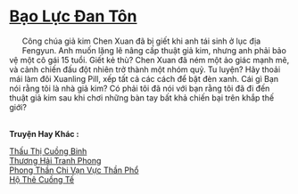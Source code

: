 <a href="https://truyentiki.com/bao-luc-dan-ton.33510/" title="Bạo Lực Đan Tôn"><h1>Bạo Lực Đan Tôn</h1></a><div style="display:table"><img align="right" style="float: left; padding: 10px;" src="https://truyentiki.com/images/story/200x260/33510.jpg" alt="">Công chúa giả kim Chen Xuan đã bị giết khi anh tái sinh ở lục địa Fengyun. Anh muốn lặng lẽ nâng cấp thuật giả kim, nhưng anh phải bảo vệ một cô gái 15 tuổi. Giết kẻ thù? Chen Xuan đã ném một ảo giác mạnh mẽ, và cảnh chiến đấu đột nhiên trở thành một nhóm quỷ. Tu luyện? Hãy thoải mái làm đôi Xuanling Pill, xếp tất cả các cách để bật đèn xanh. Cái gì Bạn nói rằng tôi là nhà giả kim? Có phải tôi đã nói với bạn rằng tôi đã đi đến thuật giả kim sau khi chơi những bàn tay bất khả chiến bại trên khắp thế giới?</div><p><br><b>Truyện Hay Khác :</b></p><a href="https://truyentiki.com/thau-thi-cuong-binh.33509/" alt="Thấu Thị Cuồng Binh">Thấu Thị Cuồng Binh</a><br/><a href="https://github.com/nownovels/top500/tree/master/truyenhay/33696/" alt="Thương Hải Tranh Phong">Thương Hải Tranh Phong</a><br/><a href="https://www.wattpad.com/story/228129158-phong-thn-chi-vn-vc-thn-ph" alt="Phong Thần Chi Vạn Vực Thần Phổ">Phong Thần Chi Vạn Vực Thần Phổ</a><br/><a href="https://github.com/nownovels/top500/tree/master/truyenhay/33722/" alt="Hộ Thê Cuồng Tế">Hộ Thê Cuồng Tế</a><br/>
